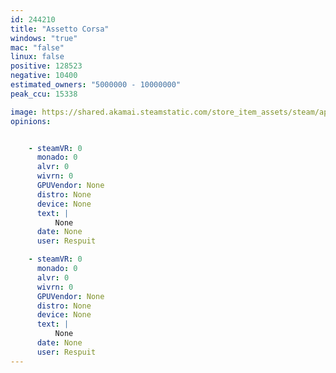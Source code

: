 ```yaml
---
id: 244210
title: "Assetto Corsa"
windows: "true"
mac: "false"
linux: false
positive: 128523
negative: 10400
estimated_owners: "5000000 - 10000000"
peak_ccu: 15338

image: https://shared.akamai.steamstatic.com/store_item_assets/steam/apps/244210/header.jpg?t=1730473196
opinions:


    - steamVR: 0
      monado: 0
      alvr: 0
      wivrn: 0
      GPUVendor: None
      distro: None
      device: None
      text: |
          None
      date: None
      user: Respuit

    - steamVR: 0
      monado: 0
      alvr: 0
      wivrn: 0
      GPUVendor: None
      distro: None
      device: None
      text: |
          None
      date: None
      user: Respuit
---
```

